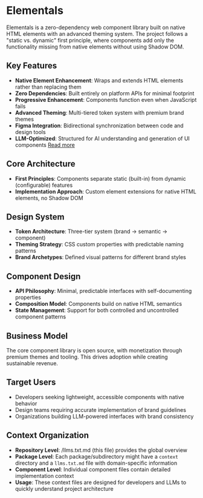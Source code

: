 # Elementals

Elementals is a zero-dependency web component library built on native HTML elements with an advanced theming system. The project follows a "static vs. dynamic" first principle, where components add only the functionality missing from native elements without using Shadow DOM.

## Key Features

- **Native Element Enhancement**: Wraps and extends HTML elements rather than replacing them
- **Zero Dependencies**: Built entirely on platform APIs for minimal footprint
- **Progressive Enhancement**: Components function even when JavaScript fails
- **Advanced Theming**: Multi-tiered token system with premium brand themes
- **Figma Integration**: Bidirectional synchronization between code and design tools
- **LLM-Optimized**: Structured for AI understanding and generation of UI components
[Read more](packages/elements/context.md)

## Core Architecture

- **First Principles**: Components separate static (built-in) from dynamic (configurable) features
- **Implementation Approach**: Custom element extensions for native HTML elements, no Shadow DOM

## Design System

- **Token Architecture**: Three-tier system (brand → semantic → component)
- **Theming Strategy**: CSS custom properties with predictable naming patterns
- **Brand Archetypes**: Defined visual patterns for different brand styles

## Component Design

- **API Philosophy**: Minimal, predictable interfaces with self-documenting properties
- **Composition Model**: Components build on native HTML semantics
- **State Management**: Support for both controlled and uncontrolled component patterns

## Business Model

The core component library is open source, with monetization through premium themes and tooling. This drives adoption while creating sustainable revenue.

## Target Users

- Developers seeking lightweight, accessible components with native behavior
- Design teams requiring accurate implementation of brand guidelines
- Organizations building LLM-powered interfaces with brand consistency

## Context Organization

- **Repository Level**: /llms.txt.md (this file) provides the global overview
- **Package Level**: Each package/subdirectory might have a `context` directory and a `llms.txt.md` file with domain-specific information
- **Component Level**: Individual component files contain detailed implementation context
- **Usage**: These context files are designed for developers and LLMs to quickly understand project architecture